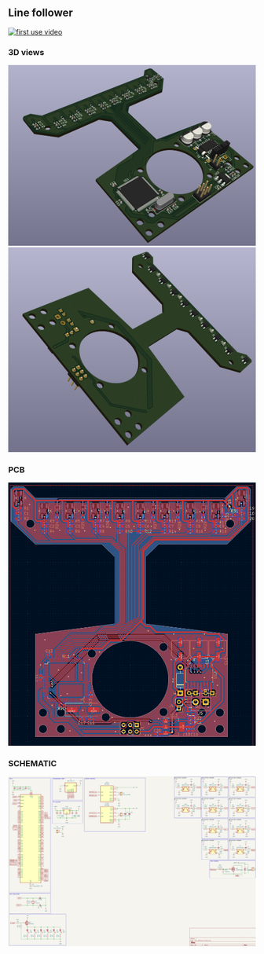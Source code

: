 ## Line follower

[![first use video](http://img.youtube.com/vi/s43NcmfP9Zg/0.jpg)](https://youtube.com/shorts/s43NcmfP9Zg)

### 3D views
![3d top](3d_top.png)
![3d bottom](3d_bottom.png)
### PCB
![pcb](pcb.png)
### SCHEMATIC
![schematic](schematic.png)
